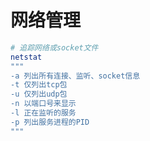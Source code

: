 # 网络管理

```bash
# 追踪网络或socket文件
netstat
"""
-a 列出所有连接、监听、socket信息
-t 仅列出tcp包
-u 仅列出udp包
-n 以端口号来显示
-l 正在监听的服务
-p 列出服务进程的PID
"""
```
